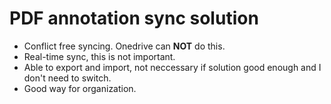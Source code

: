 # PDF annotation sync solution

- Conflict free syncing. Onedrive can **NOT** do this.
- Real-time sync, this is not important.
- Able to export and import, not neccessary if solution good enough and I don't need to switch.
- Good way for organization.